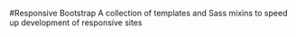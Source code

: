 #Responsive Bootstrap
A collection of templates and Sass mixins to speed up development of responsive sites